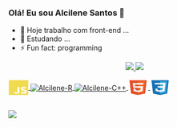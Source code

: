 ### Olá! Eu sou Alcilene Santos 👋


- 🔭 Hoje trabalho com front-end ...
- 🌱 Estudando ...
- ⚡ Fun fact: programming


<div align="center">
  <a href="https://github.com/alcilenesantos">
  <img height="180em" src="https://github-readme-stats.vercel.app/api?username=alcilenesantos&show_icons=true&theme=dracula&include_all_commits=true&count_private=true"/>
  <img height="180em" src="https://github-readme-stats.vercel.app/api/top-langs/?username=alcilenesantos&layout=compact&langs_count=7&theme=dracula"/>
</div>
<div style="display: inline_block"><br>
  <img align="center" alt="Alcilene-Js" height="30" width="40" src="https://raw.githubusercontent.com/devicons/devicon/master/icons/javascript/javascript-plain.svg">
  <img align="center" alt="Alcilene-R" height="30" width="40" src="https://cdn.jsdelivr.net/gh/devicons/devicon/icons/r/r-original.svg">
  <img align="center" alt="Alcilene-C++" height="30" width="40" src="https://cdn.jsdelivr.net/gh/devicons/devicon/icons/cplusplus/cplusplus-original.svg">
  <img align="center" alt="Alcilene-HTML" height="30" width="40" src="https://raw.githubusercontent.com/devicons/devicon/master/icons/html5/html5-original.svg">
  <img align="center" alt="Alcilene-CSS" height="30" width="40" src="https://raw.githubusercontent.com/devicons/devicon/master/icons/css3/css3-original.svg">
 
</div>
  
  ##
  
  <div> 
  <a href="https://www.linkedin.com/in/lya-santos-6b8241143/" target="_blank"><img src="https://img.shields.io/badge/-LinkedIn-%230077B5?style=for-the-badge&logo=linkedin&logoColor=white" target="_blank"></a> 
  </div>
